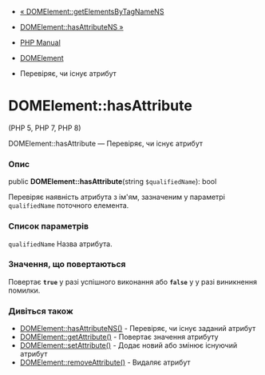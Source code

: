 - [«
DOMElement::getElementsByTagNameNS](domelement.getelementsbytagnamens.md)
- [DOMElement::hasAttributeNS »](domelement.hasattributens.md)

- [PHP Manual](index.md)
- [DOMElement](class.domelement.md)
- Перевіряє, чи існує атрибут

# DOMElement::hasAttribute

(PHP 5, PHP 7, PHP 8)

DOMElement::hasAttribute — Перевіряє, чи існує атрибут

### Опис

public **DOMElement::hasAttribute**(string `$qualifiedName`): bool

Перевіряє наявність атрибута з ім'ям, зазначеним у параметрі
`qualifiedName` поточного елемента.

### Список параметрів

`qualifiedName`
Назва атрибута.

### Значення, що повертаються

Повертає **`true`** у разі успішного виконання або **`false`** у
у разі виникнення помилки.

### Дивіться також

- [DOMElement::hasAttributeNS()](domelement.hasattributens.md) -
Перевіряє, чи існує заданий атрибут
- [DOMElement::getAttribute()](domelement.getattribute.md) -
Повертає значення атрибуту
- [DOMElement::setAttribute()](domelement.setattribute.md) -
Додає новий або змінює існуючий атрибут
- [DOMElement::removeAttribute()](domelement.removeattribute.md) -
Видаляє атрибут
